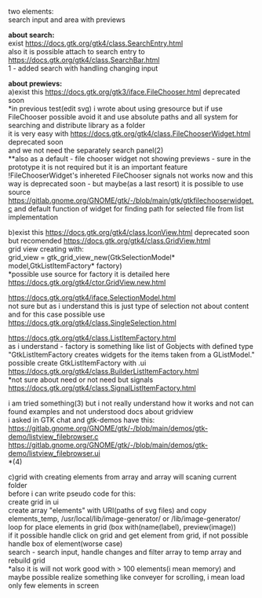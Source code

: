two elements:<br>
search input and area with previews<br>

<b>about search:</b><br>
exist https://docs.gtk.org/gtk4/class.SearchEntry.html<br>
also it is possible attach to search entry to https://docs.gtk.org/gtk4/class.SearchBar.html<br>
1 - added search with handling changing input<br>

<b>about prewievs:</b><br>
a)exist this https://docs.gtk.org/gtk3/iface.FileChooser.html deprecated soon<br>
*in previous test(edit svg) i wrote about using gresource but if use FileChooser possible avoid it and use absolute paths and all system for searching and distribute library as a folder<br>
it is very easy with https://docs.gtk.org/gtk4/class.FileChooserWidget.html deprecated soon<br>
and we not need the separately search panel(2)<br>
**also as a default - file chooser widget not showing previews - sure in the prototype it is not required but it is an important feature<br>
!FileChooserWidget's inhereted FileChooser signals not works now and this way is deprecated soon - but maybe(as a last resort) it is possible to use source https://gitlab.gnome.org/GNOME/gtk/-/blob/main/gtk/gtkfilechooserwidget.c and default function of widget for finding path for selected file from list implementation<br>

b)exist this https://docs.gtk.org/gtk4/class.IconView.html deprecated soon<br>
but recomended https://docs.gtk.org/gtk4/class.GridView.html<br>
grid view creating with:<br>
grid_view = gtk_grid_view_new(GtkSelectionModel* model,GtkListItemFactory* factory)<br>
*possible use source for factory it is detailed here https://docs.gtk.org/gtk4/ctor.GridView.new.html<br>

https://docs.gtk.org/gtk4/iface.SelectionModel.html<br>
not sure but as i understand this is just type of selection not about content and for this case possible use https://docs.gtk.org/gtk4/class.SingleSelection.html<br>

https://docs.gtk.org/gtk4/class.ListItemFactory.html<br>
as i understand - factory is something like list of Gobjects with defined type<br>
"GtkListItemFactory creates widgets for the items taken from a GListModel."<br>
possible create GtkListItemFactory with .ui https://docs.gtk.org/gtk4/class.BuilderListItemFactory.html<br>
*not sure about need or not need but signals https://docs.gtk.org/gtk4/class.SignalListItemFactory.html<br>

i am tried something(3) but i not really understand how it works and not can found examples and not understood docs about gridview<br>
i asked in GTK chat and gtk-demos have this:<br>
https://gitlab.gnome.org/GNOME/gtk/-/blob/main/demos/gtk-demo/listview_filebrowser.c<br>
https://gitlab.gnome.org/GNOME/gtk/-/blob/main/demos/gtk-demo/listview_filebrowser.ui<br>
*(4)

c)grid with creating elements from array and array will scaning current folder<br>
before i can write pseudo code for this:<br>
create grid in ui<br>
create array "elements" with URI(paths of svg files) and copy elements_temp, /usr/local/lib/image-generator/ or /lib/image-generator/<br>
loop for place elements in grid (box with(name(label), preview(image))<br>
if it possible handle click on grid and get element from grid, if not possible handle box of element(worse case)<br>
search - search input, handle changes and filter array to temp array and rebuild grid<br>
*also it is will not work good with > 100 elements(i mean memory) and maybe possible realize something like conveyer for scrolling, i mean load only few elements in screen<br>

